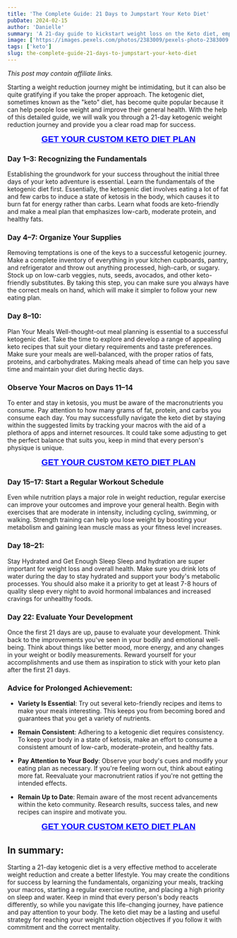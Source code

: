 ```yaml
---
title: 'The Complete Guide: 21 Days to Jumpstart Your Keto Diet'
pubDate: 2024-02-15
author: 'Danielle'
summary: 'A 21-day guide to kickstart weight loss on the Keto diet, emphasizing meal planning, exercise, and tracking macros for success.'
image: ['https://images.pexels.com/photos/2383009/pexels-photo-2383009.jpeg?auto=compress&cs=tinysrgb&w=1260&h=750&dpr=1']
tags: ['keto']
slug: the-complete-guide-21-days-to-jumpstart-your-keto-diet
---
```


*This post may contain affiliate links.*

Starting a weight reduction journey might be intimidating, but it can also be quite gratifying if you take the proper approach. The ketogenic diet, sometimes known as the "keto" diet, has become quite popular because it can help people lose weight and improve their general health. With the help of this detailed guide, we will walk you through a 21-day ketogenic weight reduction journey and provide you a clear road map for success.

<a href="https://d1b499qp2ddpgp3pl5wnfz4r58.hop.clickbank.net" class="wiggle" style="color: blue; font-weight: 700; font-size: 19px; display: flex; justify-content: center; text-align:center; font-family: Arial">GET YOUR CUSTOM KETO DIET PLAN</a>

### Day 1–3: Recognizing the Fundamentals

Establishing the groundwork for your success throughout the initial three days of your keto adventure is essential. Learn the fundamentals of the ketogenic diet first. Essentially, the ketogenic diet involves eating a lot of fat and few carbs to induce a state of ketosis in the body, which causes it to burn fat for energy rather than carbs. Learn what foods are keto-friendly and make a meal plan that emphasizes low-carb, moderate protein, and healthy fats.

### Day 4–7: Organize Your Supplies

Removing temptations is one of the keys to a successful ketogenic journey. Make a complete inventory of everything in your kitchen cupboards, pantry, and refrigerator and throw out anything processed, high-carb, or sugary. Stock up on low-carb veggies, nuts, seeds, avocados, and other keto-friendly substitutes. By taking this step, you can make sure you always have the correct meals on hand, which will make it simpler to follow your new eating plan.

### Day 8–10:

Plan Your Meals Well-thought-out meal planning is essential to a successful ketogenic diet. Take the time to explore and develop a range of appealing keto recipes that suit your dietary requirements and taste preferences. Make sure your meals are well-balanced, with the proper ratios of fats, proteins, and carbohydrates. Making meals ahead of time can help you save time and maintain your diet during hectic days.

### Observe Your Macros on Days 11–14

To enter and stay in ketosis, you must be aware of the macronutrients you consume. Pay attention to how many grams of fat, protein, and carbs you consume each day. You may successfully navigate the keto diet by staying within the suggested limits by tracking your macros with the aid of a plethora of apps and internet resources. It could take some adjusting to get the perfect balance that suits you, keep in mind that every person's physique is unique.

<a href="https://d1b499qp2ddpgp3pl5wnfz4r58.hop.clickbank.net" class="wiggle" style="color: blue; font-weight: 700; font-size: 19px; display: flex; justify-content: center; text-align:center; font-family: Arial">GET YOUR CUSTOM KETO DIET PLAN</a>

### Day 15–17: Start a Regular Workout Schedule

Even while nutrition plays a major role in weight reduction, regular exercise can improve your outcomes and improve your general health. Begin with exercises that are moderate in intensity, including cycling, swimming, or walking. Strength training can help you lose weight by boosting your metabolism and gaining lean muscle mass as your fitness level increases.

### Day 18–21:
Stay Hydrated and Get Enough Sleep Sleep and hydration are super important for weight loss and overall health. Make sure you drink lots of water during the day to stay hydrated and support your body's metabolic processes. You should also make it a priority to get at least 7-8 hours of quality sleep every night to avoid hormonal imbalances and increased cravings for unhealthy foods.

### Day 22: Evaluate Your Development

Once the first 21 days are up, pause to evaluate your development. Think back to the improvements you've seen in your bodily and emotional well-being. Think about things like better mood, more energy, and any changes in your weight or bodily measurements. Reward yourself for your accomplishments and use them as inspiration to stick with your keto plan after the first 21 days.

### Advice for Prolonged Achievement:

- **Variety Is Essential**: Try out several keto-friendly recipes and items to make your meals interesting. This keeps you from becoming bored and guarantees that you get a variety of nutrients.

- **Remain Consistent**: Adhering to a ketogenic diet requires consistency. To keep your body in a state of ketosis, make an effort to consume a consistent amount of low-carb, moderate-protein, and healthy fats.

- **Pay Attention to Your Body**: Observe your body's cues and modify your eating plan as necessary. If you're feeling worn out, think about eating more fat. Reevaluate your macronutrient ratios if you're not getting the intended effects.

- **Remain Up to Date**: Remain aware of the most recent advancements within the keto community. Research results, success tales, and new recipes can inspire and motivate you.


<a href="https://d1b499qp2ddpgp3pl5wnfz4r58.hop.clickbank.net" class="wiggle" style="color: blue; font-weight: 700; font-size: 19px; display: flex; justify-content: center; text-align:center; font-family: Arial">GET YOUR CUSTOM KETO DIET PLAN</a>

## In summary:

Starting a 21-day ketogenic diet is a very effective method to accelerate weight reduction and create a better lifestyle. You may create the conditions for success by learning the fundamentals, organizing your meals, tracking your macros, starting a regular exercise routine, and placing a high priority on sleep and water. Keep in mind that every person's body reacts differently, so while you navigate this life-changing journey, have patience and pay attention to your body. The keto diet may be a lasting and useful strategy for reaching your weight reduction objectives if you follow it with commitment and the correct mentality.

